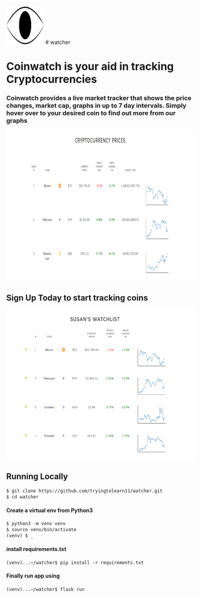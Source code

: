 <img src="https://github.com/tryingtolearn11/watcher/blob/main/app/static/eyewatch3.png" width=100 height=100> # watcher



<h1> Coinwatch is your aid in tracking Cryptocurrencies</h1>

<h3>Coinwatch provides a live market tracker that shows the price changes, market cap, graphs in up to 7 day intervals. Simply hover over to your desired coin to find out more from our graphs</h3>

<img src="https://github.com/tryingtolearn11/watcher/blob/main/app/static/coinwatch.png" width=900 height= 400></img>


<h2> Sign Up Today to start tracking coins</h2>
<img src="https://github.com/tryingtolearn11/watcher/blob/main/app/static/watchlist.png" width=700 height=400></img>

<h2> Running Locally </h2>

```
$ git clone https://github.com/tryingtolearn11/watcher.git
$ cd watcher
```

<h4> Create a virtual env from Python3 </h4>

```
$ python3 -m venv venv
$ source venv/bin/activate
(venv) $ _
```

<h4> install requirements.txt </h4>

```
(venv)...~/watcher$ pip install -r requirements.txt
```
<h4> Finally run app using </h4>

```
(venv)...~/watcher$ flask run
```



